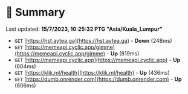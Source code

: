 # 📖 Summary
Last updated: **15/7/2023, 10:25:32 PTG "Asia/Kuala_Lumpur"**

- `GET` [https://hst.aytea.ga](https://hst.aytea.ga) - **Down** (248ms)
- `GET` [https://memeapi.cyclic.app/gimme](https://memeapi.cyclic.app/gimme) - **Up** (819ms)
- `GET` [https://memeapi.cyclic.app](https://memeapi.cyclic.app) - **Up** (604ms)
- `GET` [https://klik.ml/health](https://klik.ml/health) - **Up** (436ms)
- `GET` [https://dumb.onrender.com](https://dumb.onrender.com) - **Up** (606ms)
